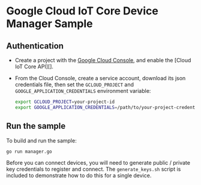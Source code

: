 # Google Cloud IoT Core Device Manager Sample

## Authentication

* Create a project with the [Google Cloud Console][cloud-console], and enable
  the [Cloud IoT Core API][].
* From the Cloud Console, create a service account,
  download its json credentials file, then set the `GCLOUD_PROJECT` and
  `GOOGLE_APPLICATION_CREDENTIALS` environment variable:

  ```bash
  export GCLOUD_PROJECT=your-project-id
  export GOOGLE_APPLICATION_CREDENTIALS=/path/to/your-project-credentials.json
  ```

[cloud-console]: https://console.cloud.google.com
[vision-api]: https://console.cloud.google.com/apis/api/cloudiot.googleapis.com/overview?project=_
[adc]: https://cloud.google.com/docs/authentication#developer_workflow

## Run the sample

To build and run the sample:

```bash
go run manager.go
```

Before you can connect devices, you will need to generate public / private key
credentials to register and connect. The `generate_keys.sh` script is included
to demonstrate how to do this for a single device.
